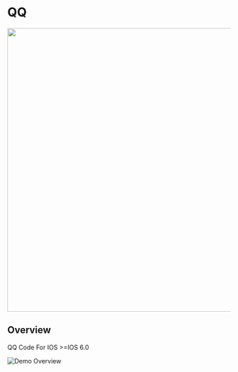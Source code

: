 # QQ
<img src="https://github.com/weida-studio/QQ/blob/master/Sceenshots/screenShots.png" width="640">

## Overview
QQ Code For  IOS >=IOS 6.0

![Demo Overview](https://github.com/weida-studio/QQ/blob/master/Sceenshots/screenShots2.png)


